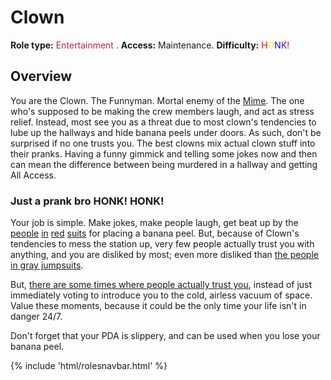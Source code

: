 # Clown
**Role type:** <font color= "#c51f57">Entertainment</font> . **Access:** Maintenance. **Difficulty:** <font color="Red">H</font><font color="Yellow">O</font><font color="Blue">N<font color="Purple">K</font><font color="Red">!</font></font>


## Overview


You are the Clown. The Funnyman. Mortal enemy of the [Mime](Mime.md). The one who's supposed to be making the crew members laugh, and act as stress relief. Instead, most see you as a threat due to most clown's tendencies to lube up the hallways and hide banana peels under doors. As such, don't be surprised if no one trusts you. The best clowns mix actual clown stuff into their pranks. Having a funny gimmick and telling some jokes now and then can mean the difference between being murdered in a hallway and getting All Access.


### Just a prank bro HONK! HONK!

Your job is simple. Make jokes, make people laugh, get beat up by the [people](Security.md) [in](Detective.md) [red](Warden.md) [suits](Nuclear-Emergency.md) for placing a banana peel. But, because of Clown's tendencies to mess the station up, very few people actually trust you with anything, and you are disliked by most; even more disliked than [the people in gray jumpsuits](Assistant.md). 

But, [there are some times where people actually trust you](So-close-to-impossible-that-it-might-as-well-not-even-exist.md), instead of just immediately voting to introduce you to the cold, airless vacuum of space. Value these moments, because it could be the only time your life isn't in danger 24/7.

Don't forget that your PDA is slippery, and can be used when you lose your banana peel.

 {% include 'html/rolesnavbar.html' %}
